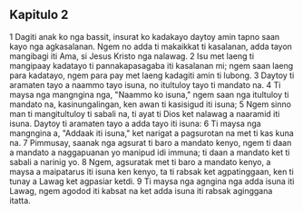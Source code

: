Kapitulo 2
----------

1 Dagiti anak ko nga bassit, insurat ko kadakayo daytoy amin tapno saan kayo nga agkasalanan. Ngem no adda ti makaikkat ti kasalanan, adda tayon mangibagi iti Ama, si Jesus Kristo nga nalawag.
2 Isu met laeng ti mangipaay kadatayo ti pannakapasagaba iti kasalanan mi; ngem saan laeng para kadatayo, ngem para pay met laeng kadagiti amin ti lubong.
3 Daytoy ti aramaten tayo a naammo tayo isuna, no itultuloy tayo ti mandato na.
4 Ti maysa nga mangngina nga, "Naammo ko isuna," ngem saan nga itultuloy ti mandato na, kasinungalingan, ken awan ti kasisigud iti isuna;
5 Ngem sinno man ti mangitultuloy ti sabali na, ti ayat ti Dios ket nalawag a naaramid iti isuna. Daytoy ti aramaten tayo a adda tayo iti isuna:
6 Ti maysa nga mangngina a, "Addaak iti isuna," ket narigat a pagsurotan na met ti kas kuna na.
7 Pimmusay, saanak nga agsurat ti baro a mandato kenyo, ngem ti daan a mandato a naggapuanan yo manipud idi immuna; ti daan a mandato ket ti sabali a narinig yo.
8 Ngem, agsuratak met ti baro a mandato kenyo, a maysa a maipatarus iti isuna ken kenyo, ta ti rabsak ket agpatinggaan, ken ti tunay a Lawag ket agpasiar ketdi.
9 Ti maysa nga agngina nga adda isuna iti Lawag, ngem agodod iti kabsat na ket adda isuna iti rabsak aginggana itatta.
